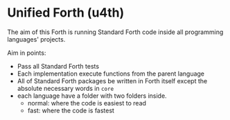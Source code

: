 # Unified Forth (u4th)

The aim of this Forth is running Standard Forth code inside all programming languages' projects.

Aim in points:
* Pass all Standard Forth tests
* Each implementation execute functions from the parent language
* All of Standard Forth packages be written in Forth itself except the absolute necessary words in `core`
* each language have a folder with two folders inside.
    * normal: where the code is easiest to read
    * fast: where the code is fastest
